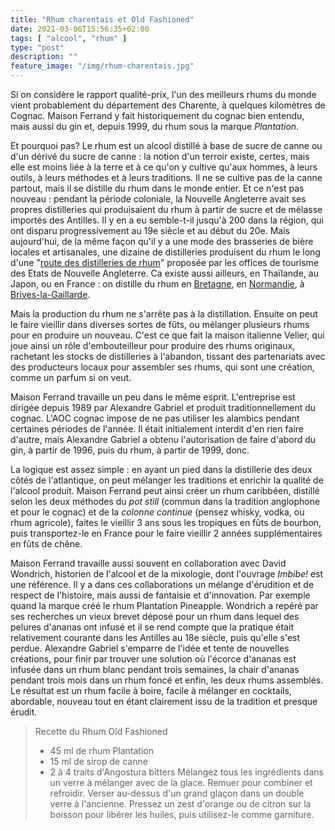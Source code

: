 ```yaml
---
title: "Rhum charentais et Old Fashioned"
date: 2021-03-06T15:56:35+02:00
tags: [ "alcool", "rhum" ]
type: "post"
description: ""
feature_image: "/img/rhum-charentais.jpg"
---
```


Si on considère le rapport qualité-prix, l'un des meilleurs rhums du monde vient probablement du département des Charente, à quelques kilomètres de Cognac.<!--more--> Maison Ferrand y fait historiquement du cognac bien entendu, mais aussi du gin et, depuis 1999, du rhum sous la marque _Plantation_.

Et pourquoi pas? Le rhum est un alcool distillé à base de sucre de canne ou d'un dérivé du sucre de canne : la notion d'un terroir existe, certes, mais elle est moins liée à la terre et à ce qu'on y cultive qu'aux hommes, à leurs outils, à leurs méthodes et à leurs traditions. Il ne se cultive pas de la canne partout, mais il se distille du rhum dans le monde entier. Et ce n'est pas nouveau : pendant la période coloniale, la Nouvelle Angleterre avait ses propres distilleries qui produisaient du rhum à partir de sucre et de mélasse importés des Antilles. Il y en a eu semble-t-il jusqu'à 200 dans la région, qui ont disparu progressivement au 19e siècle et au début du 20e. Mais aujourd'hui, de la même façon qu'il y a une mode des brasseries de bière locales et artisanales, une dizaine de distilleries produisent du rhum le long d'une "[route des distilleries de rhum](http://tellnewengland.com/rumtrade)" proposée par les offices de tourisme des Etats de Nouvelle Angleterre. Ca existe aussi ailleurs, en Thaïlande, au Japon, ou en France : on distille du rhum en [Bretagne](https://breizh-cool.bzh/), en [Normandie](https://www.distillerie-franc-tireur.com/), à [Brives-la-Gaillarde](https://www.denoix.com/boutique/fr/liqueurs/64-rhum-epice-1839-boisson-spiritueuse-a-base-de-rhum-375-vol.html).

Mais la production du rhum ne s'arrête pas à la distillation. Ensuite on peut le faire vieillir dans diverses sortes de fûts, ou mélanger plusieurs rhums pour en produire un nouveau. C'est ce que fait la maison italienne Velier, qui joue ainsi un rôle d'embouteilleur pour produire des rhums originaux, rachetant les stocks de distilleries à l'abandon, tissant des partenariats avec des producteurs locaux pour assembler ses rhums, qui sont une création, comme un parfum si on veut.

Maison Ferrand travaille un peu dans le même esprit. L'entreprise est dirigée depuis 1989 par Alexandre Gabriel et produit traditionnellement du cognac. L'AOC cognac impose de ne pas utiliser les alambics pendant certaines périodes de l'année. Il était initialement interdit d'en rien faire d'autre, mais Alexandre Gabriel a obtenu l'autorisation de faire d'abord du gin, à partir de 1996, puis du rhum, à partir de 1999, donc.

La logique est assez simple : en ayant un pied dans la distillerie des deux côtés de l'atlantique, on peut mélanger les traditions et enrichir la qualité de l'alcool produit. Maison Ferrand peut ainsi créer un rhum caribbéen, distillé selon les deux méthodes du _pot still_ (commun dans la tradition anglophone et pour le cognac) et de la _colonne continue_ (pensez whisky, vodka, ou rhum agricole), faites le vieillir 3 ans sous les tropiques en fûts de bourbon, puis transportez-le en France pour le faire vieillir 2 années supplémentaires en fûts de chêne.

Maison Ferrand travaille aussi souvent en collaboration avec David Wondrich, historien de l'alcool et de la mixologie, dont l'ouvrage _Imbibe!_ est une référence. Il y a dans ces collaborations un mélange d'érudition et de respect de l'histoire, mais aussi de fantaisie et d'innovation. Par exemple quand la marque créé le rhum Plantation Pineapple. Wondrich a repéré par ses recherches un vieux brevet déposé pour un rhum dans lequel des pelures d'ananas ont infusé et il se rend compte que la pratique était relativement courante dans les Antilles au 18e siècle, puis qu'elle s'est perdue. Alexandre Gabriel s'emparre de l'idée et tente de nouvelles créations, pour finir par trouver une solution où l'écorce d'ananas est infusée dans un rhum blanc pendant trois semaines, la chair d'ananas pendant trois mois dans un rhum foncé et enfin, les deux rhums assemblés. Le résultat est un rhum facile à boire, facile à mélanger en cocktails, abordable, nouveau tout en étant clairement issu de la tradition et presque érudit.

> Recette du Rhum Old Fashioned
>   - 45 ml de rhum Plantation
>   - 15 ml de sirop de canne
>   - 2 à 4 traits d'Angostura bitters
> Mélangez tous les ingrédients dans un verre à mélanger avec de la glace. Remuer pour combiner et refroidir. Verser au-dessus d'un grand glaçon dans un double verre à l'ancienne. Pressez un zest d'orange ou de citron sur la boisson pour libérer les huiles, puis utilisez-le comme garniture.